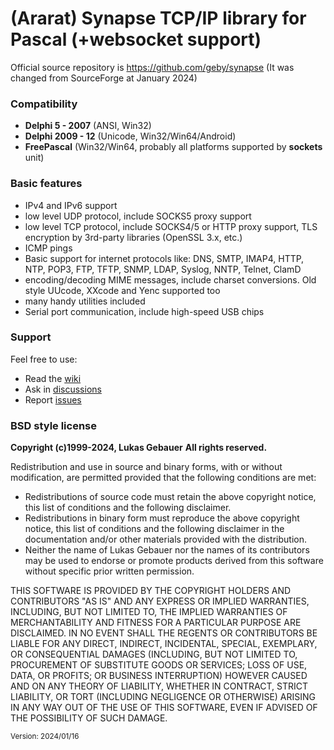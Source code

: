 # (Ararat) Synapse TCP/IP library for Pascal (+websocket support)
Official source repository is https://github.com/geby/synapse (It was changed from SourceForge at January 2024)
 
### Compatibility
* **Delphi 5 - 2007** (ANSI, Win32)
* **Delphi 2009 - 12** (Unicode, Win32/Win64/Android)
* **FreePascal** (Win32/Win64, probably all platforms supported by **sockets** unit)

### Basic features
* IPv4 and IPv6 support
* low level UDP protocol, include SOCKS5 proxy support
* low level TCP protocol, include SOCKS4/5 or HTTP proxy support, TLS encryption by 3rd-party libraries (OpenSSL 3.x, etc.)
* ICMP pings
* Basic support for internet protocols like: DNS, SMTP, IMAP4, HTTP, NTP, POP3, FTP, TFTP, SNMP, LDAP, Syslog, NNTP, Telnet, ClamD 
* encoding/decoding MIME messages, include charset conversions. Old style UUcode, XXcode and Yenc supported too
* many handy utilities included
* Serial port communication, include high-speed USB chips

### Support
Feel free to use:
* Read the [wiki](https://github.com/geby/synapse/wiki)
* Ask in [discussions](https://github.com/geby/synapse/discussions)
* Report [issues](https://github.com/geby/synapse/issues)

### BSD style license
**Copyright (c)1999-2024, Lukas Gebauer**
**All rights reserved.**

Redistribution and use in source and binary forms, with or without modification, are permitted provided that the following conditions are met:

* Redistributions of source code must retain the above copyright notice, this list of conditions and the following disclaimer.
* Redistributions in binary form must reproduce the above copyright notice, this list of conditions and the following disclaimer in the documentation and/or other materials provided with the distribution.
* Neither the name of Lukas Gebauer nor the names of its contributors may be used to endorse or promote products derived from this software without specific prior written permission.

THIS SOFTWARE IS PROVIDED BY THE COPYRIGHT HOLDERS AND CONTRIBUTORS "AS IS" AND ANY EXPRESS OR IMPLIED WARRANTIES, INCLUDING, BUT NOT LIMITED TO, THE IMPLIED WARRANTIES OF MERCHANTABILITY AND FITNESS FOR A PARTICULAR PURPOSE ARE DISCLAIMED. IN NO EVENT SHALL THE REGENTS OR CONTRIBUTORS BE LIABLE FOR ANY DIRECT, INDIRECT, INCIDENTAL, SPECIAL, EXEMPLARY, OR CONSEQUENTIAL DAMAGES (INCLUDING, BUT NOT LIMITED TO, PROCUREMENT OF SUBSTITUTE GOODS OR SERVICES; LOSS OF USE, DATA, OR PROFITS; OR BUSINESS INTERRUPTION) HOWEVER CAUSED AND ON ANY THEORY OF LIABILITY, WHETHER IN CONTRACT, STRICT LIABILITY, OR TORT (INCLUDING NEGLIGENCE OR OTHERWISE) ARISING IN ANY WAY OUT OF THE USE OF THIS SOFTWARE, EVEN IF ADVISED OF THE POSSIBILITY OF SUCH DAMAGE.

<sub>Version: 2024/01/16</sub>
